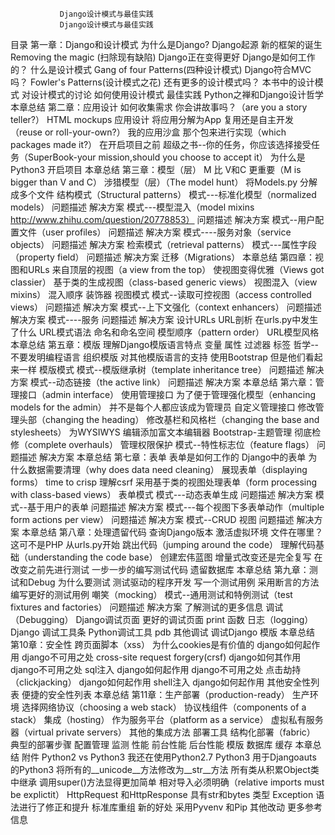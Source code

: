                Django设计模式与最佳实践
               Django设计模式与最佳实践
目录
第一章：Django和设计模式
为什么是Django?
Django起源
    新的框架的诞生
    Removing the magic (扫除现有缺陷)
    Django正在变得更好
    Django是如何工作的？
什么是设计模式
   Gang of four Patterns(四种设计模式)
   Django符合MVC吗？
   Fowler's Patterns(设计模式之花)
   还有更多的设计模式吗？
本书中的设计模式
    对设计模式的讨论
    如何使用设计模式
最佳实践
     Python之禅和Django设计哲学
本章总结
第二章：应用设计
如何收集需求
你会讲故事吗？（are you a story teller?）
HTML mockups
应用设计
     将应用分解为App
     复用还是自主开发（reuse or roll-your-own?）
           我的应用沙盒
    那个包来进行实现（which packages made it?）
在开启项目之前
超级之书--你的任务，你应该选择接受任务（SuperBook-your mission,should you choose to accept it） 
     为什么是Python3
     开启项目
本章总结
第三章：模型（层）
M 比 V和C 更重要（M is bigger than V and C）
涉猎模型（层）（The model hunt）
     将Models.py 分解成多个文件
结构模式（Structural patterns）
   模式---标准化模型（normalized models）
            问题描述
            解决方案
   模式---模型混入（model mixins  http://www.zhihu.com/question/20778853）
            问题描述
            解决方案
    模式--用户配置文件（user profiles）
            问题描述
             解决方案
    模式----服务对象（service objects）
            问题描述
             解决方案
  检索模式（retrieval patterns）
       模式---属性字段（property field）
              问题描述
              解决方案
迁移（Migrations）
本章总结
第四章：视图和URLs
 来自顶层的视图（a view from the top）
    使视图变得优雅（Views got classier）
基于类的生成视图（class-based generic views）
视图混入（view mixins）
   混入顺序
装饰器
视图模式
   模式--读取可控视图（access controlled views）
       问题描述
       解决方案
   模式--上下文强化（context enhancers）
        问题描述
         解决方案
    模式----服务
          问题描述
          解决方案
 设计URLs
   URL剖析
      在urls.py中发生了什么
      URL模式语法
      命名和命名空间
      模型顺序（pattern order）
      URL模型风格
本章总结
第五章：模版
 理解Django模版语言特点
    变量
    属性
    过滤器
    标签
    哲学--不要发明编程语言
组织模版
    对其他模版语言的支持
使用Bootstrap
    但是他们看起来一样
模版模式
   模式--模版继承树（template inheritance tree）
      问题描述
      解决方案
    模式--动态链接（the active link）
        问题描述
        解决方案
本章总结
第六章：管理接口（admin interface）
     使用管理接口
为了便于管理强化模型（enhancing models for the admin）
    并不是每个人都应该成为管理员
自定义管理接口
  修改管理头部（changing the heading）
  修改基栏和风格栏（changing the base and stylesheets）
   为WYSIWYS 编辑添加富文本编辑器
  Bootstrap-主题管理
  彻底检修（complete overhauls）
管理权限保护
     模式--特性标志位（feature flags）
         问题描述
         解决方案
本章总结
第七章：表单
表单是如何工作的
   Django中的表单
   为什么数据需要清理（why does data need cleaning）
展现表单（displaying forms）
    time to crisp
理解csrf
采用基于类的视图处理表单（form processing with class-based views）
表单模式
   模式---动态表单生成
       问题描述
       解决方案
   模式--基于用户的表单
        问题描述
        解决方案
     模式---每个视图下多表单动作（multiple form actions per view）
       问题描述
        解决方案
  模式--CRUD 视图
          问题描述
          解决方案
本章总结
第八章：处理遗留代码
查询Django版本
   激活虚拟环境
文件在哪里？这可不是PHP
从urls.py开始
跳出代码（jumping around the code）
理解代码基础（understanding the code base）
  创建宏伟蓝图
增量式改变还是完全复写
在改变之前先进行测试
   一步一步的编写测试代码
遗留数据库
本章总结
第九章：测试和Debug
为什么要测试
测试驱动的程序开发
写一个测试用例
   采用断言的方法
   编写更好的测试用例
嘲笑（mocking）
模式--通用测试和特例测试（test fixtures and factories）
     问题描述
    解决方案
了解测试的更多信息
调试（Debugging）
    Django调试页面
          更好的调试页面
print  函数
日志（logging）
Django 调试工具条
Python调试工具 pdb
其他调试
调试Django 模版
本章总结
第10章：安全性
跨页面脚本（xss）
   为什么cookies是有价值的
      django如何起作用
      django不可用之处
   cross-site request forgery(crsf)
       django如何其作用
        django不可用之处
 sql注入
    django如何起作用
     django不可用之处
 点击劫持（clickjacking）
     django如何起作用
 shell注入
      django如何起作用
 其他安全性列表
  便捷的安全性列表
本章总结
 第11章：生产部署（production-ready）
生产环境
  选择网络协议（choosing a web stack）
  协议栈组件（components of a stack）
集成（hosting）
  作为服务平台（platform as a service）
   虚拟私有服务器（virtual private servers）
  其他的集成方法
部署工具
   结构化部署（fabric）
      典型的部署步骤
    配置管理
监测
性能
   前台性能
   后台性能
       模版
        数据库
        缓存
本章总结
附件  Python2 vs Python3
 我还在使用Python2.7
Python3
   用于Djangoauts 的Python3
   将所有的__unicode__方法修改为__str__方法
所有类从积累Object类中继承
调用super()方法显得更加简单
相对导入必须明确（relative imports must be explictit）
HttpRequest 和HttpResponse 具有str和bytes 类型
Exception 语法进行了修正和提升
标准库重组
新的好处
    采用Pyvenv 和Pip
其他改动
更多参考信息



    
   
    
